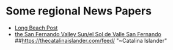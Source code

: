 
# Some regional News Papers

- [Long Beach Post](https://lbpost.com/news/feed/)
- [the San Fernando Valley Sun/el Sol de Valle San Fernando](https://sanfernandosun.com/feed/)
##https://thecatalinaislander.com/feed/ "~Catalina Islander"

